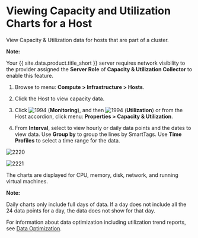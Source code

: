 # Viewing Capacity and Utilization Charts for a Host

View Capacity & Utilization data for hosts that are part of a cluster.

**Note:**

Your {{ site.data.product.title_short }} server requires network visibility to the provider
assigned the **Server Role** of **Capacity & Utilization Collector** to enable this feature.

1.  Browse to menu: **Compute > Infrastructure > Hosts**.

2.  Click the Host to view capacity data.

3.  Click ![1994](../images/1994.png) (**Monitoring**), and then
    ![1994](../images/1994.png) (**Utilization**) or from the Host
    accordion, click menu: **Properties > Capacity & Utilization**.

4.  From **Interval**, select to view hourly or daily data points and the dates to view data. Use **Group by** to group the lines by SmartTags. Use **Time Profiles** to select a time range for the data.

![2220](../images/2220.png)

![2221](../images/2221.png)

The charts are displayed for CPU, memory, disk, network, and running virtual machines.

**Note:**

Daily charts only include full days of data. If a day does not include all the 24 data points for a day, the data does not show for that day.

For information about data optimization including utilization trend reports, see [Data Optimization](../managing_infrastructure_and_inventory/index.html#data-optimization).
